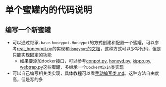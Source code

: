 # 单个蜜罐内的代码说明

## 编写一个新蜜罐
- 可以通过继承`.base.honeypot.Honeypot`的方式创建和配置一个蜜罐，可以参考[real_honeypot.py](/src/feature/real_honeypot.py)的实现和[`Honeypot`的文档](/src/feature/base/honeypot.py#86)，这种方式可以少写代码，但是只能实现固定的功能
  - 如果要添加docker接口，可以参考[conpot.py](conpot.py), [honeyd.py](honeyd.py), [kippo.py](kippo.py), [webtrap.py](webtrap.py)这些蜜罐，多继承一个`DockerMixin`类实现
- 可以自己编写相关类实现，具体教程可以看[手动编写类.md](%E6%89%8B%E5%8A%A8%E7%BC%96%E5%86%99%E7%B1%BB.md)。这种方法自由度高，但是写的多